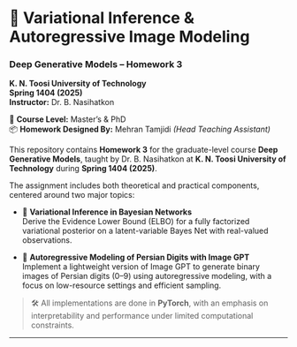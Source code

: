 # 🧠 Variational Inference & Autoregressive Image Modeling  
### Deep Generative Models – Homework 3  
**K. N. Toosi University of Technology**  
**Spring 1404 (2025)**  
**Instructor:** Dr. B. Nasihatkon  

📘 **Course Level:** Master’s & PhD  
📦 **Homework Designed By:** Mehran Tamjidi *(Head Teaching Assistant)*


This repository contains **Homework 3** for the graduate-level course **Deep Generative Models**, taught by Dr. B. Nasihatkon at **K. N. Toosi University of Technology** during **Spring 1404 (2025)**.

The assignment includes both theoretical and practical components, centered around two major topics:

- 📐 **Variational Inference in Bayesian Networks**  
  Derive the Evidence Lower Bound (ELBO) for a fully factorized variational posterior on a latent-variable Bayes Net with real-valued observations.

- 🧮 **Autoregressive Modeling of Persian Digits with Image GPT**  
  Implement a lightweight version of Image GPT to generate binary images of Persian digits (0–9) using autoregressive modeling, with a focus on low-resource settings and efficient sampling.

> 🛠️ All implementations are done in **PyTorch**, with an emphasis on interpretability and performance under limited computational constraints.

---


